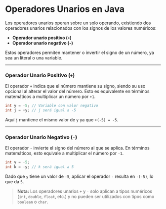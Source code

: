 # Operadores Unarios en Java

Los operadores unarios operan sobre un solo operando, existiendo dos operadores unarios relacionados con los signos de los valores numéricos:

- **Operador unario positivo (`+`)**
- **Operador unario negativo (`-`)**

Estos operadores permiten mantener o invertir el signo de un número, ya sea un literal o una variable.

---
### Operador Unario Positivo (`+`)
El operador `+` indica que el número mantiene su signo, siendo su uso opcional al alterar el valor del número. Esto es equivalente en términos matemáticos a multiplicar un número por `+1`.

```java
int y = -5; // Variable con valor negativo
int j = +y; // j será igual a -5
```

Aquí `j` mantiene el mismo valor de `y` ya que `+(-5) = -5`.

---
### Operador Unario Negativo (`-`)
El operador `-` invierte el signo del número al que se aplica. En términos matemáticos, esto equivale a multiplicar el número por `-1`.

```java
int y = -5;
int k = -y; // k será igual a 5
```

Dado que `y` tiene un valor de `-5`, aplicar el operador `-` resulta en `-(-5)`, lo que da `5`.

> **Nota:** Los operadores unarios `+` y `-` solo aplican a tipos numéricos (`int`, `double`, `float`, etc.) y no pueden ser utilizados con tipos como `boolean` o `char`.
